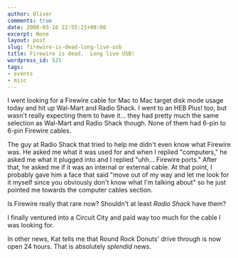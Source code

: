 ```yaml
---
author: Oliver
comments: true
date: 2008-03-16 22:55:21+00:00
excerpt: None
layout: post
slug: firewire-is-dead-long-live-usb
title: Firewire is dead.  Long live USB!
wordpress_id: 521
tags:
- events
- misc
---
```


I went looking for a Firewire cable for Mac to Mac target disk mode usage today and hit up Wal-Mart and Radio Shack.  I went to an HEB Plus! too, but wasn't really expecting them to have it... they had pretty much the same selection as Wal-Mart and Radio Shack though.  None of them had 6-pin to 6-pin Firewire cables.

The guy at Radio Shack that tried to help me didn't even know what Firewire was.  He asked me what it was used for and when I replied "computers," he asked me what it plugged into and I replied "uhh... Firewire ports."  After that, he asked me if it was an internal or external cable.  At that point, I probably gave him a face that said "move out of my way and let me look for it myself since you obviously don't know what I'm talking about" so he just pointed me towards the computer cables section.

Is Firewire really that rare now?  Shouldn't at least <em>Radio Shack</em> have them?

I finally ventured into a Circuit City and paid way too much for the cable I was looking for.

In other news, Kat tells me that Round Rock Donuts' drive through is now open 24 hours.  That is absolutely <em>splendid</em> news.